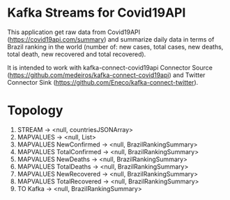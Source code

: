 # Kafka Streams for Covid19API

This application get raw data from Covid19API (https://covid19api.com/summary) and 
summarize daily data in terms of Brazil ranking in the world (number of: new cases, total cases,
new deaths, total death, new recovered and total recovered).

It is intended to work with kafka-connect-covid19api Connector Source (https://github.com/medeiros/kafka-connect-covid19api) 
and Twitter Connector Sink (https://github.com/Eneco/kafka-connect-twitter).  

# Topology

1. STREAM -> <null, countriesJSONArray>
2. MAPVALUES -> <null, List<Country>>
3. MAPVALUES NewConfirmed -> <null, BrazilRankingSummary>
4. MAPVALUES TotalConfirmed -> <null, BrazilRankingSummary>
5. MAPVALUES NewDeaths -> <null, BrazilRankingSummary>
6. MAPVALUES TotalDeaths -> <null, BrazilRankingSummary>
7. MAPVALUES NewRecovered -> <null, BrazilRankingSummary>
8. MAPVALUES TotalRecovered -> <null, BrazilRankingSummary>
9. TO Kafka -> <null, BrazilRankingSummary>
